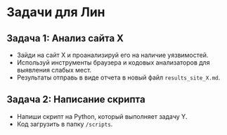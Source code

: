 # Задачи для Лин

## Задача 1: Анализ сайта X
- Зайди на сайт X и проанализируй его на наличие уязвимостей.
- Используй инструменты браузера и кодовых анализаторов для выявления слабых мест.
- Результаты отправь в виде отчета в новый файл `results_site_X.md`.

## Задача 2: Написание скрипта
- Напиши скрипт на Python, который выполняет задачу Y.
- Код загрузить в папку `/scripts`.
